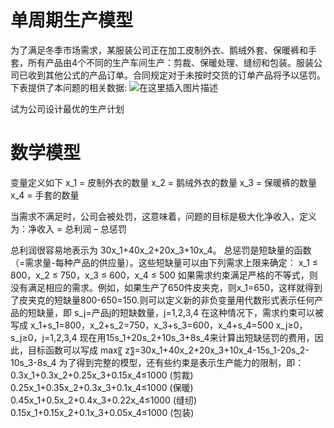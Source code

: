 ﻿# 单周期生产模型
为了满足冬季市场需求，某服装公司正在加工皮制外衣、鹅绒外套、保暖裤和手套，所有产品由4个不同的生产车间生产：剪裁、保暖处理、缝纫和包装。服装公司已收到其他公式的产品订单。合同规定对于未按时交货的订单产品将予以惩罚。下表提供了本问题的相关数据:
![在这里插入图片描述](https://i-blog.csdnimg.cn/direct/222d821adf0d4fba8602e123b6ede524.png#pic_center)


试为公司设计最优的生产计划

# 数学模型 
变量定义如下
x_1 = 皮制外衣的数量
x_2 = 鹅绒外衣的数量
x_3 = 保暖裤的数量
x_4 = 手套的数量

当需求不满足时，公司会被处罚，这意味着，问题的目标是极大化净收入，定义为：净收入 = 总利润 – 总惩罚

总利润很容易地表示为 30x_1+40x_2+20x_3+10x_4。
总惩罚是短缺量的函数（=需求量-每种产品的供应量）。这些短缺量可以由下列需求上限来确定：
x_1 ≤ 800，x_2 ≤ 750，x_3 ≤ 600，x_4 ≤ 500
如果需求约束满足严格的不等式，则没有满足相应的需求。例如，如果生产了650件皮夹克，则x_1=650，这样就得到了皮夹克的短缺量800-650=150.则可以定义新的非负变量用代数形式表示任何产品的短缺量，即
s_j=产品j的短缺数量，j=1,2,3,4
在这种情况下，需求约束可以被写成
x_1+s_1=800，x_2+s_2=750，x_3+s_3=600，x_4+s_4=500
x_j≥0，s_j≥0，j=1,2,3,4
现在用15s_1+20s_2+10s_3+8s_4来计算出短缺惩罚的费用，因此，目标函数可以写成
max⁡〖  z〗=30x_1+40x_2+20x_3+10x_4-15s_1-20s_2-10s_3-8s_4
为了得到完整的模型，还有些约束是表示生产能力的限制，即：
0.3x_1+0.3x_2+0.25x_3+0.15x_4≤1000 (剪裁)
0.25x_1+0.35x_2+0.3x_3+0.1x_4≤1000 (保暖)
0.45x_1+0.5x_2+0.4x_3+0.22x_4≤1000 (缝纫)
0.15x_1+0.15x_2+0.1x_3+0.05x_4≤1000 (包装)

